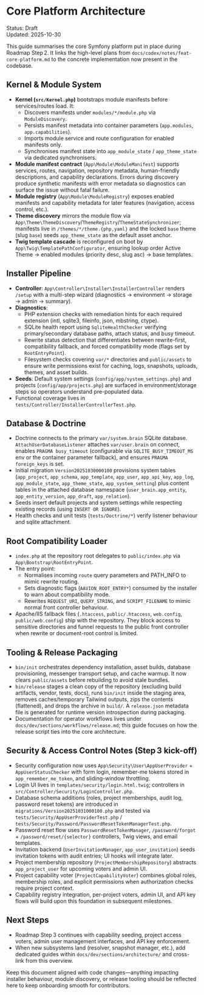 # Core Platform Architecture

Status: Draft  
Updated: 2025-10-30

This guide summarises the core Symfony platform put in place during Roadmap Step 2. It links the high-level plans from `docs/codex/notes/feat-core-platform.md` to the concrete implementation now present in the codebase.

## Kernel & Module System

- **Kernel (`src/Kernel.php`)** bootstraps module manifests before services/routes load. It:
  - Discovers manifests under `modules/*/module.php` via `ModuleDiscovery`.
  - Persists manifest metadata into container parameters (`app.modules`, `app.capabilities`).
  - Imports module service and route configuration for enabled manifests only.
  - Synchronises manifest state into `app_module_state` / `app_theme_state` via dedicated synchronisers.
- **Module manifest contract** (`App\Module\ModuleManifest`) supports services, routes, navigation, repository metadata, human-friendly descriptions, and capability declarations. Errors during discovery produce synthetic manifests with error metadata so diagnostics can surface the issue without fatal failure.
- **Module registry** (`App\Module\ModuleRegistry`) exposes enabled manifests and capability metadata for later features (navigation, access control, etc.).
- **Theme discovery** mirrors the module flow via `App\Theme\ThemeDiscovery`/`ThemeRegistry`/`ThemeStateSynchronizer`; manifests live in `/themes/*/theme.{php,yaml}` and the locked `base` theme (slug `base`) seeds `app_theme_state` as the default asset anchor.
- **Twig template cascade** is reconfigured on boot by `App\Twig\TemplatePathConfigurator`, ensuring lookup order Active Theme → enabled modules (priority desc, slug asc) → base templates.

## Installer Pipeline

- **Controller**: `App\Controller\Installer\InstallerController` renders `/setup` with a multi-step wizard (diagnostics → environment → storage → admin → summary).
- **Diagnostics**:
  - PHP extension checks with remediation hints for each required extension (intl, sqlite3, fileinfo, json, mbstring, ctype).
  - SQLite health report using `SqliteHealthChecker` verifying primary/secondary database paths, attach status, and busy timeout.
  - Rewrite status detection that differentiates between rewrite-first, compatibility fallback, and forced compatibility mode (flags set by `RootEntryPoint`).
  - Filesystem checks covering `var/*` directories and `public/assets` to ensure write permissions exist for caching, logs, snapshots, uploads, themes, and asset builds.
- **Seeds**: Default system settings (`config/app/system_settings.php`) and projects (`config/app/projects.php`) are surfaced in environment/storage steps so operators understand pre-populated data.
- Functional coverage lives in `tests/Controller/InstallerControllerTest.php`.

## Database & Doctrine

- Doctrine connects to the primary `var/system.brain` SQLite database. `AttachUserDatabaseListener` attaches `var/user.brain` on connect, enables `PRAGMA busy_timeout` (configurable via `SQLITE_BUSY_TIMEOUT_MS` env or the container parameter fallback), and ensures `PRAGMA foreign_keys` is set.
- Initial migration `Version20251030000100` provisions system tables (`app_project`, `app_schema`, `app_template`, `app_user`, `app_api_key`, `app_log`, `app_module_state`, `app_theme_state`, `app_system_setting`) plus content tables in the attached database namespace (`user_brain.app_entity`, `app_entity_version`, `app_draft`, `app_relation`).
- Seeds insert default projects and system settings while respecting existing records (using `INSERT OR IGNORE`).
- Health checks and unit tests (`tests/Doctrine/*`) verify listener behaviour and sqlite attachment.

## Root Compatibility Loader

- `index.php` at the repository root delegates to `public/index.php` via `App\Bootstrap\RootEntryPoint`.
- The entry point:
  - Normalises incoming `route` query parameters and PATH_INFO to mimic rewrite routing.
  - Sets diagnostic flags (`AAVION_ROOT_ENTRY*`) consumed by the installer to warn about compatibility mode.
  - Rewrites `REQUEST_URI`, `QUERY_STRING`, and `SCRIPT_FILENAME` to mimic normal front controller behaviour.
- Apache/IIS fallback files (`.htaccess`, `public/.htaccess`, `web.config`, `public/web.config`) ship with the repository. They block access to sensitive directories and funnel requests to the public front controller when rewrite or document-root control is limited.

## Tooling & Release Packaging

- `bin/init` orchestrates dependency installation, asset builds, database provisioning, messenger transport setup, and cache warmup. It now clears `public/assets` before rebuilding to avoid stale bundles.
- `bin/release` stages a clean copy of the repository (excluding build artifacts, vendor, tests, docs), runs `bin/init` inside the staging area, removes caches/temporary Tailwind outputs, zips the contents (flattened), and drops the archive in `build/`. A `release.json` metadata file is generated for runtime version introspection during packaging.
- Documentation for operator workflows lives under `docs/dev/sections/workflows/release.md`; this guide focuses on how the release script ties into the core architecture.

## Security & Access Control Notes (Step 3 kick-off)

- Security configuration now uses `App\Security\User\AppUserProvider` + `AppUserStatusChecker` with form login, remember-me tokens stored in `app_remember_me_token`, and sliding-window throttling.
- Login UI lives in `templates/security/login.html.twig`; controllers in `src/Controller/Security/LoginController.php`.
- Database schema additions (roles, project memberships, audit log, password reset tokens) are introduced in `migrations/Version20251031000100.php` and tested via `tests/Security/AppUserProviderTest.php` / `tests/Security/Password/PasswordResetTokenManagerTest.php`.
- Password reset flow uses `PasswordResetTokenManager`, `/password/forgot` + `/password/reset/{selector}` controllers, Twig views, and email templates.
- Invitation backend (`UserInvitationManager`, `app_user_invitation`) seeds invitation tokens with audit entries; UI hooks will integrate later.
- Project membership repository (`ProjectMembershipRepository`) abstracts `app_project_user` for upcoming voters and admin UI.
- Project capability voter (`ProjectCapabilityVoter`) combines global roles, membership roles, and explicit permissions when authorization checks require project context.
- Capability registry integration, per-project voters, admin UI, and API key flows will build upon this foundation in subsequent milestones.

## Next Steps

- Roadmap Step 3 continues with capability seeding, project access voters, admin user management interfaces, and API key enforcement.
- When new subsystems land (resolver, snapshot manager, etc.), add dedicated guides within `docs/dev/sections/architecture/` and cross-link from this overview.

Keep this document aligned with code changes—anything impacting installer behaviour, module discovery, or release tooling should be reflected here to keep onboarding smooth for contributors.
